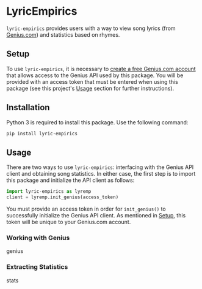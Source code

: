 # LyricEmpirics
`lyric-empirics` provides users with a way to view song lyrics (from [Genius.com](https://www.genius.com)) and statistics based on rhymes.

## Setup
To use `lyric-empirics`, it is necessary to [create a free Genius.com account](https://genius.com/signup) that allows access to the Genius API used by this package. You will be provided with an access token that must be entered when using this package (see this project's [Usage](#Usage) section for further instructions).

## Installation
Python 3 is required to install this package. Use the following command:

```bash
pip install lyric-empirics
```

## Usage
There are two ways to use `lyric-empirics`: interfacing with the Genius API client and obtaining song statistics. In either case, the first step is to import this package and initialize the API client as follows:

```python
import lyric-empirics as lyremp
client = lyremp.init_genius(access_token)
```
You must provide an access token in order for `init_genius()` to successfully initialize the Genius API client. As mentioned in [Setup](#Setup), this token will be unique to your Genius.com account.

### Working with Genius
genius

### Extracting Statistics
stats
